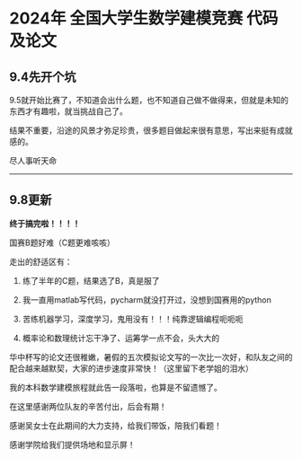 # 2024年 全国大学生数学建模竞赛 代码及论文

## 9.4先开个坑

9.5就开始比赛了，不知道会出什么题，也不知道自己做不做得来，但就是未知的东西才有趣啦，就当挑战自己了。

结果不重要，沿途的风景才弥足珍贵，很多题目做起来很有意思，写出来挺有成就感的。

尽人事听天命

********************************************************************************************

## 9.8更新

**终于搞完啦！！！！**

国赛B题好难（C题更难咳咳）

走出的舒适区有：

1. 练了半年的C题，结果选了B，真是服了

2. 我一直用matlab写代码，pycharm就没打开过，没想到国赛用的python

3. 苦练机器学习，深度学习，鬼用没有！！！纯靠逻辑编程呃呃呃

4. 概率论和数理统计忘干净了、运筹学一点不会，头大大的


华中杯写的论文还很稚嫩，暑假的五次模拟论文写的一次比一次好，和队友之间的配合越来越默契，大家的进步速度非常快！（这里留下老学姐的泪水）

我的本科数学建模旅程就此告一段落啦，也算是不留遗憾了。

在这里感谢两位队友的辛苦付出，后会有期！

感谢吴女士在此期间的大力支持，给我们带饭，陪我们看题！

感谢学院给我们提供场地和显示屏！
